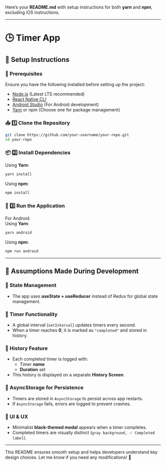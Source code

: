 Here’s your **README.md** with setup instructions for both **yarn** and **npm**, excluding iOS instructions.  

---

# **🕒 Timer App**  

## **📌 Setup Instructions**  

### **🔧 Prerequisites**  
Ensure you have the following installed before setting up the project:  
- [Node.js](https://nodejs.org/) (Latest LTS recommended)  
- [React Native CLI](https://reactnative.dev/docs/environment-setup)  
- [Android Studio](https://developer.android.com/studio) (For Android development)  
- [Yarn](https://yarnpkg.com/) or npm (Choose one for package management)  

### **📥 1️⃣ Clone the Repository**  
```bash
git clone https://github.com/your-username/your-repo.git
cd your-repo
```

### **📦 2️⃣ Install Dependencies**  
Using **Yarn**:  
```bash
yarn install
```
Using **npm**:  
```bash
npm install
```

### **🚀 3️⃣ Run the Application**  
For Android:  
Using **Yarn**:  
```bash
yarn android
```
Using **npm**:  
```bash
npm run android
```

---

## **📌 Assumptions Made During Development**  

### **🔹 State Management**  
- The app uses **useState + useReducer** instead of Redux for global state management.  

### **🔹 Timer Functionality**  
- A global interval (`setInterval`) updates timers every second.  
- When a timer reaches **0**, it is marked as `"completed"` and stored in history.  

### **🔹 History Feature**  
- Each completed timer is logged with:  
  - Timer **name**  
  - **Duration** set  
- This history is displayed on a separate **History Screen**.  

### **🔹 AsyncStorage for Persistence**  
- Timers are stored in `AsyncStorage` to persist across app restarts.  
- If `AsyncStorage` fails, errors are logged to prevent crashes.  

### **🔹 UI & UX**  
- Minimalist **black-themed modal** appears when a timer completes.  
- Completed timers are visually distinct (`gray background, ✅ Completed label`).  

---

This README ensures smooth setup and helps developers understand key design choices. Let me know if you need any modifications! 🚀
